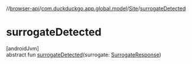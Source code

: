 //[browser-api](../../../index.md)/[com.duckduckgo.app.global.model](../index.md)/[Site](index.md)/[surrogateDetected](surrogate-detected.md)

# surrogateDetected

[androidJvm]\
abstract fun [surrogateDetected](surrogate-detected.md)(surrogate: [SurrogateResponse](../../com.duckduckgo.app.surrogates/-surrogate-response/index.md))
